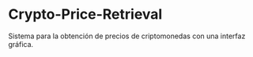 # Crypto-Price-Retrieval
Sistema para la obtención de precios de criptomonedas con una interfaz gráfica.
